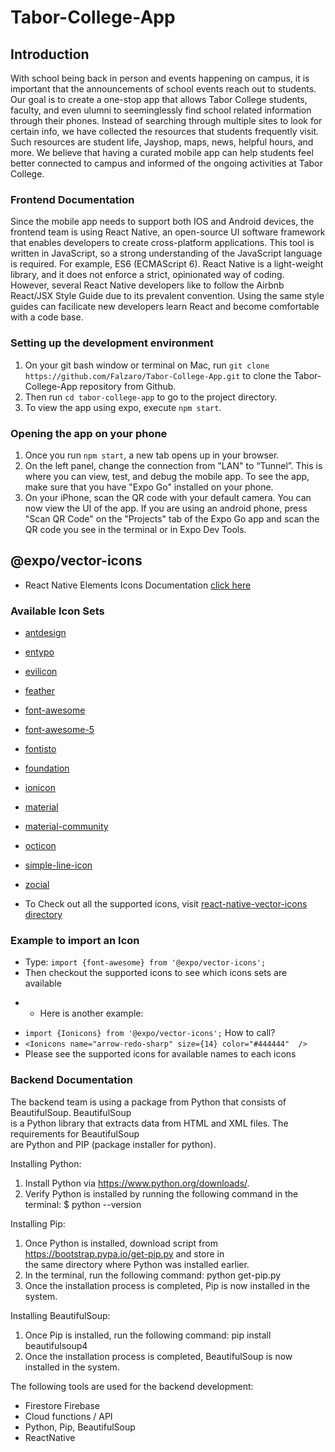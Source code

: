 # Tabor-College-App
## Introduction
With school being back in person and events happening on campus, it is important that the announcements of school events reach out to students. Our goal is to create a one-stop app that allows Tabor College students, faculty, and even ulumni to seeminglessly find school related information through their phones. Instead of searching through multiple sites to look for certain info, we have collected the resources that students frequently visit. Such resources are student life, Jayshop, maps, news, helpful hours, and more. We believe that having a curated mobile app can help students feel better connected to campus and informed of the ongoing activities at Tabor College. 

### Frontend Documentation
Since the mobile app needs to support both IOS and Android devices, the frontend team is using React Native, an open-source UI software framework that enables developers to create cross-platform applications. This tool is written in JavaScript, so a strong understanding of the JavaScript language is required. For example, ES6 (ECMAScript 6). React Native is a light-weight library, and it does not enforce a strict, opinionated way of coding. However, several React Native developers like to follow the Airbnb React/JSX Style Guide due to its prevalent convention. Using the same style guides can facilicate new developers learn React and become comfortable with a code base.


### Setting up the development environment
1. On your git bash window or terminal on Mac, run `git clone https://github.com/Falzaro/Tabor-College-App.git` to clone the Tabor-College-App repository from Github.
2. Then run `cd tabor-college-app` to go to the project directory.
3. To view the app using expo, execute `npm start`.

### Opening the app on your phone

1. Once you run `npm start`, a new tab opens up in your browser. 
2. On the left panel, change the connection from "LAN" to “Tunnel”. This is where you can view, test, and debug the mobile app. To see the app, make sure that you have "Expo Go" installed on your phone.
3. On your iPhone, scan the QR code with your default camera. You can now view the UI of the app. If you are using an android phone, press "Scan QR Code" on the "Projects" tab of the Expo Go app and scan the QR code you see in the terminal or in Expo Dev Tools.

## @expo/vector-icons
- React Native Elements Icons Documentation [click here](https://docs.expo.dev/guides/icons/#expovector-icons)

### Available Icon Sets
- [antdesign](https://ant.design/components/icon/)
- [entypo](http://www.entypo.com/)
- [evilicon](http://evil-icons.io/)
- [feather](https://feathericons.com/)
- [font-awesome](https://fontawesome.com/v4.7.0/)
- [font-awesome-5](https://fontawesome.com/)
- [fontisto](https://www.fontisto.com/icons)
- [foundation](http://zurb.com/playground/foundation-icon-fonts-3)
- [ionicon](http://ionicons.com/)
- [material](https://material.io/tools/icons)
- [material-community](https://materialdesignicons.com/)
- [octicon](https://octicons.github.com/)
- [simple-line-icon](https://simplelineicons.github.io/)
- [zocial](http://weloveiconfonts.com/)

- To Check out all the supported icons, visit [react-native-vector-icons directory](https://oblador.github.io/react-native-vector-icons/)

### Example to import an Icon 
- Type: `import {font-awesome} from '@expo/vector-icons';`
- Then checkout the supported icons to see which icons sets are available
* * Here is another example: 
- `import {Ionicons} from '@expo/vector-icons';`
How to call? 
- ` <Ionicons name="arrow-redo-sharp" size={14} color="#444444"  /> `
- Please see the supported icons for available names to each icons

### Backend Documentation
The backend team is using a package from Python that consists of BeautifulSoup. BeautifulSoup </br>
is a Python library that extracts data from HTML and XML files. The requirements for BeautifulSoup </br>
are Python and PIP (package installer for python). </br>

Installing Python: </br>
1. Install Python via https://www.python.org/downloads/.
2. Verify Python is installed by running the following command in the terminal: $ python --version

Installing Pip: </br>
1. Once Python is installed, download script from https://bootstrap.pypa.io/get-pip.py and store in </br>
the same directory where Python was installed earlier.
2. In the terminal, run the following command: python get-pip.py
3. Once the installation process is completed, Pip is now installed in the system.

Installing BeautifulSoup: </br>
1. Once Pip is installed, run the following command: pip install beautifulsoup4
2. Once the installation process is completed, BeautifulSoup is now installed in the system.

The following tools are used for the backend development: </br>
- Firestore Firebase
- Cloud functions / API
- Python, Pip, BeautifulSoup
- ReactNative
